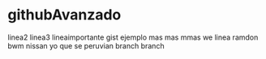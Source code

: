 # githubAvanzado
linea2
linea3
lineaimportante
gist ejemplo
mas
mas
mmas
we
linea ramdon
bwm
nissan
yo que se
peruvian
branch branch